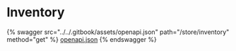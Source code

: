 # Inventory

{% swagger src="../../.gitbook/assets/openapi.json" path="/store/inventory" method="get" %}
[openapi.json](../../.gitbook/assets/openapi.json)
{% endswagger %}

